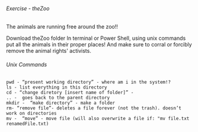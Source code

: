 ###### Exercise - theZoo
The animals are running free around the zoo‼️

Download theZoo folder In terminal or Power Shell, using unix commands put all the animals in their proper places! And make sure to corral or forcibly remove the animal rights' activists. 



###### Unix Commands
```
pwd - “present working directory” - where am i in the system!?
ls - list everything in this directory 
cd - “change diretory [insert name of folder]” - 
.. -  goes back to the parent directory 
mkdir -  “make directory” - make a folder
rm- “remove file”- deletes a file forever (not the trash). doesn’t work on directories
mv -  “move” - move file (will also overwrite a file if: "mv file.txt renamedFile.txt)
      
```